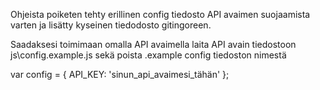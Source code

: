 Ohjeista poiketen tehty erillinen config tiedosto API avaimen suojaamista varten ja lisätty kyseinen tiedodosto gitingoreen.

Saadaksesi toimimaan omalla API avaimella laita API avain tiedostoon js\config.example.js sekä poista .example config tiedoston nimestä

var config = {
    API_KEY: 'sinun_api_avaimesi_tähän'
  };

